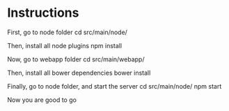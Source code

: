 # Instructions

First, go to node folder
	cd src/main/node/

Then, install all node plugins
	npm install

Now, go to webapp folder
	cd src/main/webapp/

Then, install all bower dependencies
	bower install

Finally, go to node folder, and start the server
	cd src/main/node/
	npm start

Now you are good to go